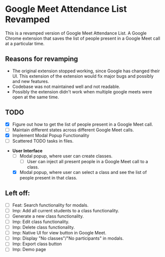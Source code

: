 # Google Meet Attendance List Revamped

This is a revamped version of Google Meet Attendance List. A Google Chrome extension that saves the list of people present in a Google Meet call at a particular time.

## Reasons for revamping

- The original extension stopped working, since Google has changed their UI. This extension of the extension would fix major bugs and possibly and new features.
- Codebase was not maintained well and not readable. 
- Possibly the extension didn't work when multiple google meets were open at the same time.

## TODO

- [x] Figure out how to get the list of people present in a Google Meet call.
- [ ] Maintain different states across different Google Meet calls.
- [x] Implement Modal Popup Functionality
- [ ] Scattered TODO tasks in files.
- **User Interface**
  - [ ] Modal popup, where user can create classes.
    - [ ] User can inject all present people in a Google Meet call to a class.
  - [x] Modal popup, where user can select a class and see the list of people present in that class.

## Left off:
- [ ] Feat: Search functionality for modals.
- [ ] Imp: Add all current students to a class functionality.
- [ ] Generate a new class functionality.
- [ ] Imp: Edit class functionality.
- [ ] Imp: Delete class functionality.
- [ ] Imp: Native UI for view button in Google Meet.
- [ ] Imp: Display "No classes"/"No participants" in modals.
- [ ] Imp: Export class button
- [ ] Imp: Demo page
